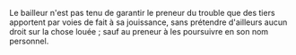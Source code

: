  Le bailleur n'est pas tenu de garantir le preneur du trouble que des tiers apportent par voies de fait à sa jouissance, sans prétendre d'ailleurs aucun droit sur la chose louée ; sauf au preneur à les poursuivre en son nom personnel.


  

  
